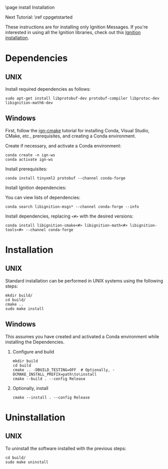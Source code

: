 \page install Installation

Next Tutorial: \ref cppgetstarted

These instructions are for installing only Ignition Messages.
If you're interested in using all the Ignition libraries, check out this [Ignition installation](https://ignitionrobotics.org/docs/latest/install).

# Dependencies

## UNIX

Install required dependencies as follows:

```
sudo apt-get install libprotobuf-dev protobuf-compiler libprotoc-dev libignition-math6-dev
```

## Windows

First, follow the [ign-cmake](https://github.com/ignitionrobotics/ign-cmake) tutorial for installing Conda, Visual Studio, CMake, etc., prerequisites, and creating a Conda environment.

Create if necessary, and activate a Conda environment:

```
conda create -n ign-ws
conda activate ign-ws
```

Install prerequisites:

```
conda install tinyxml2 protobuf --channel conda-forge
```

Install Ignition dependencies:

You can view lists of dependencies:

```
conda search libignition-msgs* --channel conda-forge --info
```

Install dependencies, replacing `<#>` with the desired versions:

```
conda install libignition-cmake<#> libignition-math<#> libignition-tools<#> --channel conda-forge
```

# Installation

## UNIX

Standard installation can be performed in UNIX systems using the following
steps:

```
mkdir build/
cd build/
cmake ..
sudo make install
```

## Windows

This assumes you have created and activated a Conda environment while installing the Dependencies.

1. Configure and build

    ```
    mkdir build
    cd build
    cmake .. -DBUILD_TESTING=OFF  # Optionally, -DCMAKE_INSTALL_PREFIX=path\to\install
    cmake --build . --config Release
    ```

1. Optionally, install

    ```
    cmake --install . --config Release
    ```

# Uninstallation

## UNIX

To uninstall the software installed with the previous steps:

```
cd build/
sudo make uninstall
```
